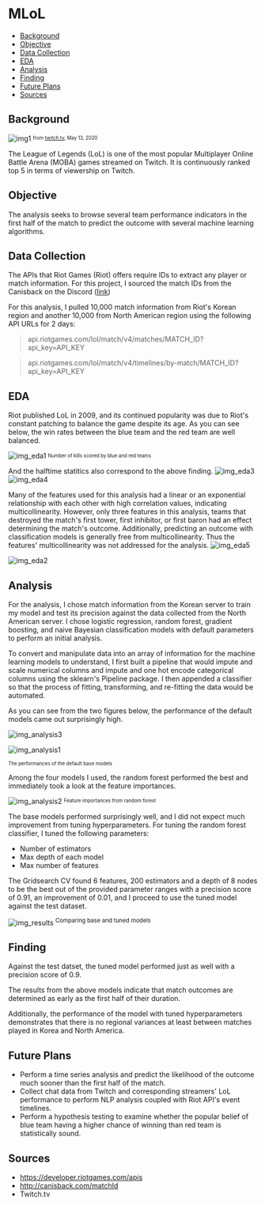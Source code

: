 # MLoL
- [Background](#background)
- [Objective](#objective)
- [Data Collection](#data-collection)
- [EDA](#eda)
- [Analysis](#analysis)
- [Finding](#finding)
- [Future Plans](#future-plans)
- [Sources](#sources)

## Background
![img1](../img/LoL_background.png)
<sup><sub>from [twitch.tv](https://www.twitch.tv/directory), May 13, 2020</sub></sup>
 
The League of Legends (LoL) is one of the most popular Multiplayer Online Battle Arena (MOBA) games streamed on Twitch. It is continuously ranked top 5 in terms of viewership on Twitch.

## Objective
The analysis seeks to browse several team performance indicators in the first half of the match to predict the outcome with several machine learning algorithms. 

## Data Collection
The APIs that Riot Games (Riot) offers require IDs to extract any player or match information. For this project, I sourced the match IDs from the Canisback on the Discord ([link](http://canisback.com/matchId/matchlist_kr.json))

For this analysis, I pulled 10,000 match information from Riot's Korean region and another 10,000 from North American region using the following API URLs for 2 days:
> api.riotgames.com/lol/match/v4/matches/MATCH_ID?api_key=API_KEY


> api.riotgames.com/lol/match/v4/timelines/by-match/MATCH_ID?api_key=API_KEY

## EDA
Riot published LoL in 2009, and its continued popularity was due to Riot's constant patching to balance the game despite its age. As you can see below, the win rates between the blue team and the red team are well balanced.


![img_eda1](../img/match_result_dist.png)
<sup><sub>Number of kills scored by blue and red teams</sub></sup>

And the halftime statitics also correspond to the above finding.
![img_eda3](../img/mean_team_stats1.png)
![img_eda4](../img/mean_team_stats2.png)

Many of the features used for this analysis had a linear or an exponential relationship with each other with high correlation values, indicating multicollinearity. However, only three features in this analysis, teams that destroyed the match's first tower, first inhibitor, or first baron had an effect determining the match's outcome. Additionally, predicting an outcome with classification models is generally free from multicollinearity. Thus the features' multicollinearity was not addressed for the analysis.
![img_eda5](../img/pairplot.png)
<sup><sub></sub></sup>

![img_eda2](../img/correlation_mat.png)



## Analysis

For the analysis, I chose match information from the Korean server to train my model and test its precision against the data collected from the North American server. I chose logistic regression, random forest, gradient boosting, and naive Bayesian classification models with default parameters to perform an initial analysis.

To convert and manipulate data into an array of information for the machine learning models to understand, I first built a pipeline that would impute and scale numerical columns and impute and one hot encode categorical columns using the sklearn's Pipeline package. I then appended a classifier so that the process of fitting, transforming, and re-fitting the data would be automated.

As you can see from the two figures below, the performance of the default models came out surprisingly high. 

![img_analysis3](../img/model_performances.png)

![img_analysis1](../img/InitialCurves.png)

<sup><sub>The performances of the default base models</sub></sup>

Among the four models I used, the random forest performed the best and immediately took a look at the feature importances. 

![img_analysis2](../img/feature_importances.png)
<sup><sub>Feature importances from random forest</sup></sub>


The base models performed surprisingly well, and I did not expect much improvement from tuning hyperparameters. For tuning the random forest classifier, I tuned the following parameters: 
* Number of estimators
* Max depth of each model
* Max number of features

The Gridsearch CV found 6 features, 200 estimators and a depth of 8 nodes to be the best out of the provided parameter ranges with a precision score of 0.91, an improvement of 0.01, and I proceed to use the tuned model against the test dataset.

![img_results](../img/FinalCurves.png)
<sup>Comparing base and tuned models<sub>

## Finding

Against the test datset, the tuned model performed just as well with a precision score of 0.9. 

The results from the above models indicate that match outcomes are determined as early as the first half of their duration.

Additionally, the performance of the model with tuned hyperparameters demonstrates that there is no regional variances at least between matches played in Korea and North America.

## Future Plans
* Perform a time series analysis and predict the likelihood of the outcome much sooner than the first half of the match.
* Collect chat data from Twitch and corresponding streamers' LoL performance to perform NLP analysis coupled with Riot API's event timelines.
* Perform a hypothesis testing to examine whether the popular belief of blue team having a higher chance of winning than red team is statistically sound.

## Sources
* https://developer.riotgames.com/apis
* http://canisback.com/matchId
* Twitch.tv
